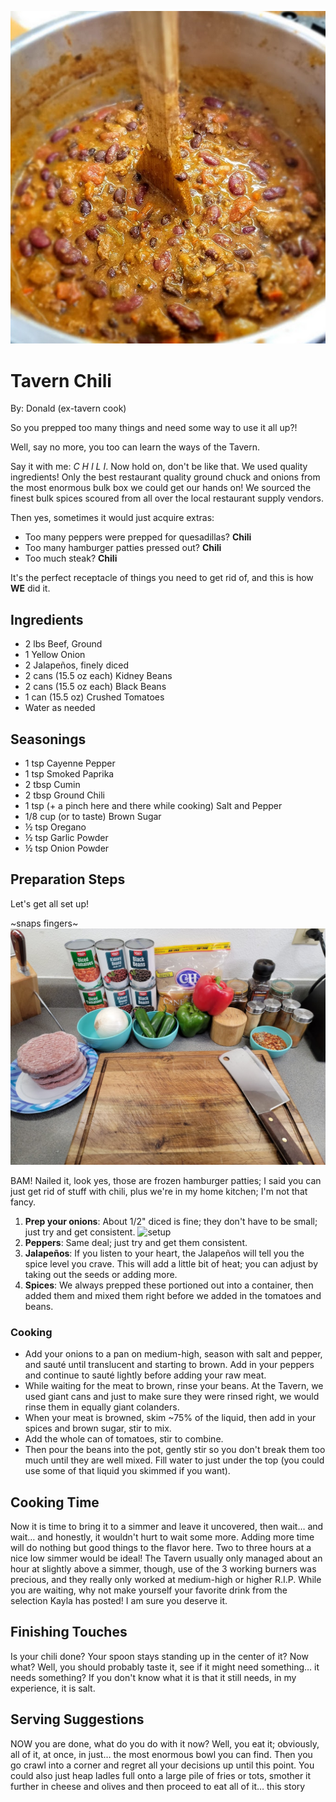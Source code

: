 ![chili](images/chili.webp "It's chili time!")

# Tavern Chili
By: Donald (ex-tavern cook)

So you prepped too many things and need some way to use it all up?!

Well, say no more, you too can learn the ways of the Tavern.

Say it with me: _C H I L I_. Now hold on, don't be like that. We used quality ingredients! Only the best restaurant quality ground chuck and onions from the most enormous bulk box we could get our hands on! We sourced the finest bulk spices scoured from all over the local restaurant supply vendors.

Then yes, sometimes it would just acquire extras:
- Too many peppers were prepped for quesadillas? **Chili**
- Too many hamburger patties pressed out? **Chili**
- Too much steak? **Chili**

It's the perfect receptacle of things you need to get rid of, and this is how **WE** did it.

## Ingredients

- 2 lbs Beef, Ground
- 1 Yellow Onion
- 2 Jalapeños, finely diced
- 2 cans (15.5 oz each) Kidney Beans
- 2 cans (15.5 oz each) Black Beans
- 1 can (15.5 oz) Crushed Tomatoes
- Water as needed

## Seasonings

- 1 tsp Cayenne Pepper
- 1 tsp Smoked Paprika
- 2 tbsp Cumin
- 2 tbsp Ground Chili
- 1 tsp (+ a pinch here and there while cooking) Salt and Pepper
- 1/8 cup (or to taste) Brown Sugar
- ½ tsp Oregano
- ½ tsp Garlic Powder
- ½ tsp Onion Powder

## Preparation Steps

Let's get all set up!

~snaps fingers~
![setup](images/setup.jpg "food being setup")

BAM! Nailed it, look yes, those are frozen hamburger patties; I said you can just get rid of stuff with chili, plus we're in my home kitchen; I'm not that fancy.

1. **Prep your onions**: About 1/2" diced is fine; they don't have to be small; just try and get consistent.
![setup](images/cutting_onions.gif "cutting the onions") 
2. **Peppers**: Same deal; just try and get them consistent.
3. **Jalapeños**: If you listen to your heart, the Jalapeños will tell you the spice level you crave. This will add a little bit of heat; you can adjust by taking out the seeds or adding more.
4. **Spices**: We always prepped these portioned out into a container, then added them and mixed them right before we added in the tomatoes and beans.

### Cooking
- Add your onions to a pan on medium-high, season with salt and pepper, and sauté until translucent and starting to brown. Add in your peppers and continue to sauté lightly before adding your raw meat.
- While waiting for the meat to brown, rinse your beans. At the Tavern, we used giant cans and just to make sure they were rinsed right, we would rinse them in equally giant colanders.
- When your meat is browned, skim ~75% of the liquid, then add in your spices and brown sugar, stir to mix.
- Add the whole can of tomatoes, stir to combine.
- Then pour the beans into the pot, gently stir so you don't break them too much until they are well mixed. Fill water to just under the top (you could use some of that liquid you skimmed if you want).

## Cooking Time

Now it is time to bring it to a simmer and leave it uncovered, then wait… and wait… and honestly, it wouldn't hurt to wait some more. Adding more time will do nothing but good things to the flavor here. Two to three hours at a nice low simmer would be ideal! The Tavern usually only managed about an hour at slightly above a simmer, though, use of the 3 working burners was precious, and they really only worked at medium-high or higher R.I.P. While you are waiting, why not make yourself your favorite drink from the selection Kayla has posted! I am sure you deserve it.

## Finishing Touches

Is your chili done? Your spoon stays standing up in the center of it? Now what? Well, you should probably taste it, see if it might need something… it needs something? If you don't know what it is that it still needs, in my experience, it is salt.

## Serving Suggestions

NOW you are done, what do you do with it now? Well, you eat it; obviously, all of it, at once, in just… the most enormous bowl you can find. Then you go crawl into a corner and regret all your decisions up until this point. You could also just heap ladles full onto a large pile of fries or tots, smother it further in cheese and olives and then proceed to eat all of it… this story
